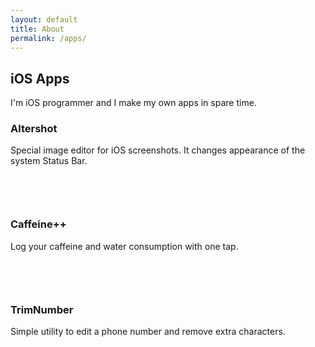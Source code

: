 ```yaml
---
layout: default
title: About
permalink: /apps/
---
```


## iOS Apps

I'm iOS programmer and I make my own apps in spare time.
  

### Altershot

Special image editor for iOS screenshots. It changes appearance of the
system Status Bar.

<a href="https://itunes.apple.com/gb/app/altershot/id911930618" style="display:inline-block;overflow:hidden;background:url(https://linkmaker.itunes.apple.com/assets/shared/badges/en-us/appstore-sm.svg) no-repeat;width:60px;height:15px;background-size:contain;" class="app-link"></a>

<br>

### Caffeine++

Log your caffeine and water consumption with one tap.

<a href="https://itunes.apple.com/gb/app/caffeine-caffeine-tracker/id983386737" style="display:inline-block;overflow:hidden;background:url(https://linkmaker.itunes.apple.com/assets/shared/badges/en-us/appstore-sm.svg) no-repeat;width:60px;height:15px;background-size:contain;" class="app-link"></a>

<br>

### TrimNumber 

Simple utility to edit a phone number and remove extra characters.

<a href="https://itunes.apple.com/gb/app/trimnumber/id891432865" style="display:inline-block;overflow:hidden;background:url(https://linkmaker.itunes.apple.com/assets/shared/badges/en-us/appstore-sm.svg) no-repeat;width:60px;height:15px;background-size:contain;" class="app-link"></a>

<br>

